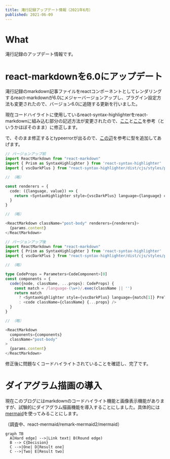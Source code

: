 ```yaml
---
title: 滝行記録アップデート情報（2021年6月）
published: 2021-06-09
---
```


# What

滝行記録のアップデート情報です。

# react-markdownを6.0にアップデート

滝行記録のmarkdown記事ファイルをreactコンポーネントとしてレンダリングするreact-markdownが6.0にメジャーバージョンアップし、プラグイン設定方法も変更されたので、バージョン6.0に追随する更新を行いました。

現在コードハイライトに使用しているreact-syntax-highlighterをreact-markdownに組み込む部分の記述方法が変更されたので、[ここ](https://github.com/remarkjs/react-markdown#use-custom-components-syntax-highlight)と[ここ](https://the2g.com/post/react-markdown-v6-changed)を参考（というかほぼそのまま）に修正します。

で、そのまま修正するとtypeerrorが出るので、[この辺](https://github.com/remarkjs/remark/discussions/714)を参考に型を追加してあげます。

~~~typescript
// バージョンアップ前
import ReactMarkdown from "react-markdown"
import { Prism as SyntaxHighlighter } from 'react-syntax-highlighter'
import { vscDarkPlus } from "react-syntax-highlighter/dist/cjs/styles/prism"

// （略）

const renderers = {
  code: ({language, value}) => {
    return <SyntaxHighlighter style={vscDarkPlus} language={language} children={value} />
  }
}

// （略）

<ReactMarkdown className="post-body" renderers={renderers}>
  {params.content}
</ReactMarkdown>
~~~

~~~typescript
// バージョンアップ後
import ReactMarkdown from "react-markdown"
import { Prism as SyntaxHighlighter } from 'react-syntax-highlighter'
import { vscDarkPlus } from "react-syntax-highlighter/dist/cjs/styles/prism"

// （略）

type CodeProps = Parameters<CodeComponent>[0]
const components = {
  code({node, className, ...props}: CodeProps) {
    const match = /language-(\w+)/.exec(className || '')
    return match
      ? <SyntaxHighlighter style={vscDarkPlus} language={match[1]} PreTag="div" {...props} />
      : <code className={className} {...props} />            
  }
}

// （略）

<ReactMarkdown
  components={components}
  className="post-body"
>
  {params.content}
</ReactMarkdown>
~~~

修正後に問題なくコードハイライトされていることを確認し、完了です。

# ダイアグラム描画の導入

現在このブログにはmarkdownのコードハイライト機能と画像表示機能がありますが、試験的にダイアグラム描画機能を導入することにしました。具体的には[mermaid](https://mermaid-js.github.io/mermaid/#/)を使ってみることにします。

（調査中、react-mermaid/remark-mermaid2/mermaid）

~~~mermaid
graph TB
  A[Hard edge] -->|Link text| B(Round edge)
  B --> C{Decision}
  C -->|One| D[Result one]
  C -->|Two| E[Result two]
~~~